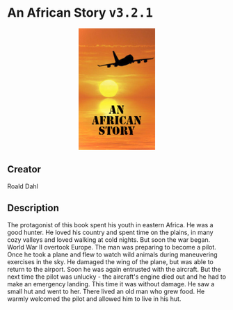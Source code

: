 
# An African Story <kbd>v3.2.1</kbd>

<center>
  <img src="./cover-1024.jpg"/>
</center>

## Creator
Roald Dahl

## Description
The protagonist of this book spent his youth in eastern Africa. He was a good hunter. He loved his country and spent time on the plains, in many cozy valleys and loved walking at cold nights. But soon the war began. World War II overtook Europe. The man was preparing to become a pilot. Once he took a plane and flew to watch wild animals during maneuvering exercises in the sky. He damaged the wing of the plane, but was able to return to the airport. Soon he was again entrusted with the aircraft. But the next time the pilot was unlucky - the aircraft's engine died out and he had to make an emergency landing. This time it was without damage. He saw a small hut and went to her. There lived an old man who grew food. He warmly welcomed the pilot and allowed him to live in his hut.

